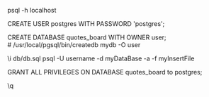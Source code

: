 psql -h localhost

CREATE USER postgres WITH PASSWORD 'postgres';

CREATE DATABASE quotes_board WITH OWNER user;
# /usr/local/pgsql/bin/createdb mydb -O user

\i db/db.sql
psql -U username -d myDataBase -a -f myInsertFile


GRANT ALL PRIVILEGES ON DATABASE quotes_board to postgres;

\q
